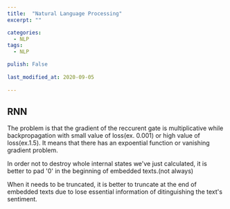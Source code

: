 ```yaml
---
title:  "Natural Language Processing"
excerpt: ""

categories:
  - NLP
tags:
  - NLP

pulish: False
  
last_modified_at: 2020-09-05
 
---
```


## RNN

The problem is that the gradient of the reccurent gate is multiplicative while backpropagation with small value of loss(ex. 0.001) or high value of loss(ex.1.5). It means that there has an expoential function or vanishing gradient problem. <br>

In order not to destroy whole internal states we've just calculated, it is better to pad '0' in the beginning of embedded texts.(not always) <br>

When it needs to be truncated, it is better to truncate at the end of embedded texts due to lose essential information of ditinguishing the text's sentiment.